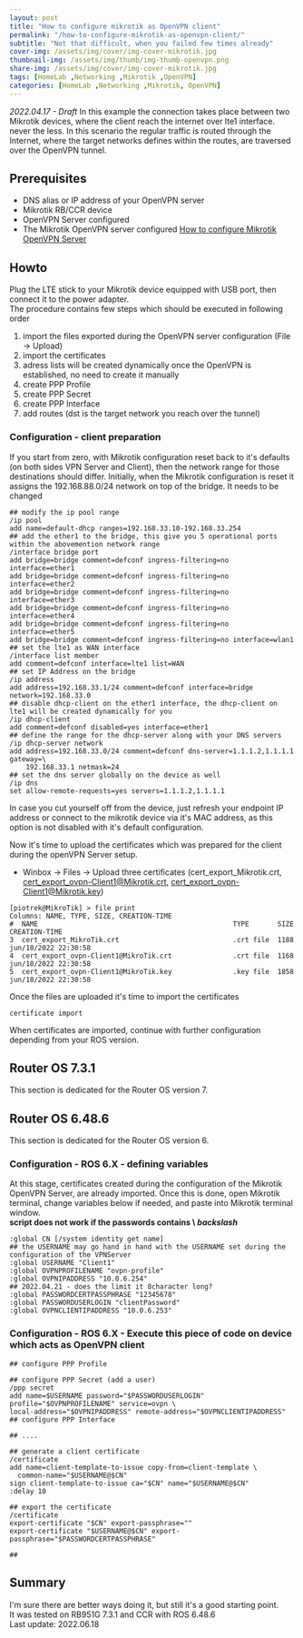 ```yaml
---
layout: post
title: "How to configure mikrotik as OpenVPN client"
permalink: "/how-to-configure-mikrotik-as-openvpn-client/"
subtitle: "Not that difficult, when you failed few times already"
cover-img: /assets/img/cover/img-cover-mikrotik.jpg
thumbnail-img: /assets/img/thumb/img-thumb-openvpn.png
share-img: /assets/img/cover/img-cover-mikrotik.jpg
tags: [HomeLab ,Networking ,Mikrotik ,OpenVPN]
categories: [HomeLab ,Networking ,Mikrotik, OpenVPN]
---
```

*2022.04.17 - Draft*
In this example the connection takes place between two Mikrotik devices, where the client reach the internet over lte1 interface. never the less. In this scenario the regular traffic is routed through the Internet, where the target networks defines within the routes, are traversed over the OpenVPN tunnel.

## Prerequisites
+ DNS alias or IP address of your OpenVPN server
+ Mikrotik RB/CCR device
+ OpenVPN Server configured
+ The Mikrotik OpenVPN server configured [How to configure Mikrotik OpenVPN Server](https://makeitcloudy.pl/how-to-configure-mikrotik-openvpn-server/)

## Howto
Plug the LTE stick to your Mikrotik device equipped with USB port, then connect it to the power adapter.<br>
The procedure contains few steps which should be executed in following order
1. import the files exported during the OpenVPN server configuration (File -> Upload)
2. import the certificates
3. adress lists will be created dynamically once the OpenVPN is established, no need to create it manually
4. create PPP Profile
5. create PPP Secret
5. create PPP Interface
6. add routes (dst is the target network you reach over the tunnel)

### Configuration - client preparation
If you start from zero, with Mikrotik configuration reset back to it's defaults (on both sides VPN Server and Client), then the network range for those destinations should differ. Initially, when the Mikrotik configuration is reset it assigns the 192.168.88.0/24 network on top of the bridge. It needs to be changed
```shell
## modify the ip pool range
/ip pool
add name=default-dhcp ranges=192.168.33.10-192.168.33.254
## add the ether1 to the bridge, this give you 5 operational ports within the abovemention network range
/interface bridge port
add bridge=bridge comment=defconf ingress-filtering=no interface=ether1
add bridge=bridge comment=defconf ingress-filtering=no interface=ether2
add bridge=bridge comment=defconf ingress-filtering=no interface=ether3
add bridge=bridge comment=defconf ingress-filtering=no interface=ether4
add bridge=bridge comment=defconf ingress-filtering=no interface=ether5
add bridge=bridge comment=defconf ingress-filtering=no interface=wlan1
## set the lte1 as WAN interface
/interface list member
add comment=defconf interface=lte1 list=WAN
## set IP Address on the bridge
/ip address
add address=192.168.33.1/24 comment=defconf interface=bridge network=192.168.33.0
## disable dhcp-client on the ether1 interface, the dhcp-client on lte1 will be created dynamically for you
/ip dhcp-client
add comment=defconf disabled=yes interface=ether1
## define the range for the dhcp-server along with your DNS servers
/ip dhcp-server network
add address=192.168.33.0/24 comment=defconf dns-server=1.1.1.2,1.1.1.1 gateway=\
    192.168.33.1 netmask=24
## set the dns server globally on the device as well
/ip dns
set allow-remote-requests=yes servers=1.1.1.2,1.1.1.1
```
In case you cut yourself off from the device, just refresh your endpoint IP address or connect to the mikrotik device via it's MAC address, as this option is not disabled with it's default configuration.

Now it's time to upload the certificates which was prepared for the client during the openVPN Server setup.
+ Winbox -> Files -> Upload three certificates (cert_export_Mikrotik.crt, cert_export_ovpn-Client1@Mikrotik.crt, cert_export_ovpn-Client1@Mikrotik.key)
```shell
[piotrek@MikroTik] > file print 
Columns: NAME, TYPE, SIZE, CREATION-TIME
#  NAME                                                TYPE       SIZE      CREATION-TIME       
3  cert_export_MikroTik.crt                            .crt file  1188      jun/18/2022 22:30:58
4  cert_export_ovpn-Client1@MikroTik.crt               .crt file  1168      jun/18/2022 22:30:58
5  cert_export_ovpn-Client1@MikroTik.key               .key file  1858      jun/18/2022 22:30:58
```
Once the files are uploaded it's time to import the certificates
```shell
certificate import
```
When certificates are imported, continue with further configuration depending from your ROS version.

## Router OS 7.3.1
This section is dedicated for the Router OS version 7.

## Router OS 6.48.6
This section is dedicated for the Router OS version 6.

### Configuration - ROS 6.X - defining variables
At this stage, certificates created during the configuration of the Mikrotik OpenVPN Server, are already imported. Once this is done, open Mikrotik terminal, change variables below if needed, and paste into Mikrotik terminal window.<br>
**script does not work if the passwords contains \ *backslash***

```shell
:global CN [/system identity get name]
## the USERNAME may go hand in hand with the USERNAME set during the configuration of the VPNServer
:global USERNAME "Client1"
:global OVPNPROFILENAME "ovpn-profile"
:global OVPNIPADDRESS "10.0.6.254"
## 2022.04.21 - does the limit it 8character long?
:global PASSWORDCERTPASSPHRASE "12345678"
:global PASSWORDUSERLOGIN "clientPassword"
:global OVPNCLIENTIPADDRESS "10.0.6.253"
```
### Configuration - ROS 6.X - Execute this piece of code on device which acts as OpenVPN client
```shell
## configure PPP Profile

## configure PPP Secret (add a user)
/ppp secret
add name=$USERNAME password="$PASSWORDUSERLOGIN" profile="$OVPNPROFILENAME" service=ovpn \
local-address="$OVPNIPADDRESS" remote-address="$OVPNCLIENTIPADDRESS"
## configure PPP Interface 

## ....

## generate a client certificate
/certificate
add name=client-template-to-issue copy-from=client-template \
  common-name="$USERNAME@$CN"
sign client-template-to-issue ca="$CN" name="$USERNAME@$CN"
:delay 10

## export the certificate
/certificate
export-certificate "$CN" export-passphrase=""
export-certificate "$USERNAME@$CN" export-passphrase="$PASSWORDCERTPASSPHRASE"

## 
```
## Summary
I'm sure there are better ways doing it, but still it's a good starting point.<br>
It was tested on RB951G 7.3.1 and CCR with ROS 6.48.6<br>
Last update: 2022.06.18